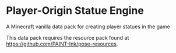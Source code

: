 # Player-Origin Statue Engine

A Minecraft vanilla data pack for creating player statues in the game

This data pack requires the resource pack found at https://github.com/PAINT-Ink/pose-resources.

